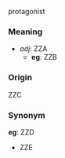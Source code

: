 protagonist
### Meaning
+ _adj_: ZZA
    + __eg__: ZZB

### Origin

ZZC

### Synonym

__eg__: ZZD

+ ZZE


